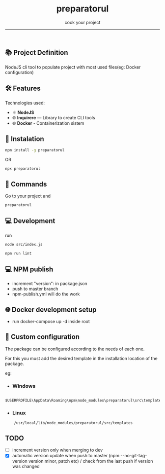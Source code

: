 
<h1 align="center">
<br>
preparatorul
</h1>

<p align="center">cook your project</p>

<hr />
<br />


## 📚 Project Definition

NodeJS cli tool to populate project with most used files(eg: Docker configuration)


## 🛠️ Features

Technologies used:

- ⚛️ **NodeJS**
- 🌐 **Inquirere** — Library to create CLI tools
- 🌐 **Docker** - Containerization sistem


## 🚀 Instalation

```sh
npm install -g preparatorul
```
OR 
```sh
npx preparatorul
```


## 🔋 Commands

Go to your project and
```sh
preparatorul
```

## 💻 Development

run 
```sh
node src/index.js
```
```sh
npm run lint
```

## 💻 NPM publish
- increment "version": in package.json
- push to master branch
- npm-publish.yml will do the work


## 🌐 Docker development setup

- run docker-compose up -d inside root


## 🔌 Custom configuration
The package can be configured according to the needs of each one.


For this you must add the desired template in the installation location of the package.

eg:

- ### Windows
```
    $USERPROFILE\AppData\Roaming\npm\node_modules\preparatorul\src\templates\
```

- ### Linux
```
    /usr/local/lib/node_modules/preparatorul/src/templates
```

##  TODO
- [ ] increment version only when merging to dev
- [X] automatic version update when push to master (npm --no-git-tag-version version minor, patch etc) / check from the last push if version was changed
